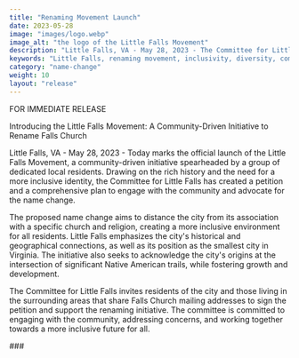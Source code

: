 ```yaml
---
title: "Renaming Movement Launch"
date: 2023-05-28
image: "images/logo.webp"
image_alt: "the logo of the Little Falls Movement"
description: "Little Falls, VA - May 28, 2023 - The Committee for Little Falls, a dedicated group of residents, announces the launch of a new initiative to change the name of Falls Church, Virginia, to Little Falls."
keywords: "Little Falls, renaming movement, inclusivity, diversity, community, Falls Church, Virginia, Falls Church VA, Little Falls VA, Falls Church name change, rename Falls Church"
category: "name-change"
weight: 10
layout: "release"
---
```



FOR IMMEDIATE RELEASE

Introducing the Little Falls Movement: A Community-Driven Initiative to Rename Falls Church

Little Falls, VA - May 28, 2023 - Today marks the official launch of the Little Falls Movement, a community-driven initiative spearheaded by a group of dedicated local residents. Drawing on the rich history and the need for a more inclusive identity, the Committee for Little Falls has created a petition and a comprehensive plan to engage with the community and advocate for the name change.

The proposed name change aims to distance the city from its association with a specific church and religion, creating a more inclusive environment for all residents. Little Falls emphasizes the city's historical and geographical connections, as well as its position as the smallest city in Virginia. The initiative also seeks to acknowledge the city's origins at the intersection of significant Native American trails, while fostering growth and development.

The Committee for Little Falls invites residents of the city and those living in the surrounding areas that share Falls Church mailing addresses to sign the petition and support the renaming initiative. The committee is committed to engaging with the community, addressing concerns, and working together towards a more inclusive future for all.

\#\#\#
